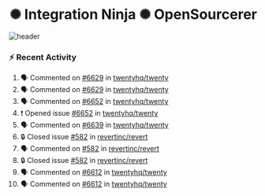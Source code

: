  
<h1 align="center">✺ Integration Ninja ✺ OpenSourcerer</h1>

![header](https://github.com/Nabhag8848/Nabhag8848/assets/65061890/3ecbdaa2-ea2a-4413-a40a-87945f5fb05a)

### :zap: Recent Activity

<!--START_SECTION:activity-->
1. 🗣 Commented on [#6629](https://github.com/twentyhq/twenty/pull/6629#issuecomment-2307191090) in [twentyhq/twenty](https://github.com/twentyhq/twenty)
2. 🗣 Commented on [#6629](https://github.com/twentyhq/twenty/pull/6629#issuecomment-2305769515) in [twentyhq/twenty](https://github.com/twentyhq/twenty)
3. 🗣 Commented on [#6652](https://github.com/twentyhq/twenty/issues/6652#issuecomment-2305648731) in [twentyhq/twenty](https://github.com/twentyhq/twenty)
4. ❗ Opened issue [#6652](https://github.com/twentyhq/twenty/issues/6652) in [twentyhq/twenty](https://github.com/twentyhq/twenty)
5. 🗣 Commented on [#6639](https://github.com/twentyhq/twenty/issues/6639#issuecomment-2296096601) in [twentyhq/twenty](https://github.com/twentyhq/twenty)
6. 🔒 Closed issue [#582](https://github.com/revertinc/revert/issues/582) in [revertinc/revert](https://github.com/revertinc/revert)
7. 🗣 Commented on [#582](https://github.com/revertinc/revert/issues/582#issuecomment-2295791039) in [revertinc/revert](https://github.com/revertinc/revert)
8. 🔒 Closed issue [#582](https://github.com/revertinc/revert/issues/582) in [revertinc/revert](https://github.com/revertinc/revert)
9. 🗣 Commented on [#6612](https://github.com/twentyhq/twenty/issues/6612#issuecomment-2295237224) in [twentyhq/twenty](https://github.com/twentyhq/twenty)
10. 🗣 Commented on [#6612](https://github.com/twentyhq/twenty/issues/6612#issuecomment-2291124033) in [twentyhq/twenty](https://github.com/twentyhq/twenty)
<!--END_SECTION:activity-->

  



